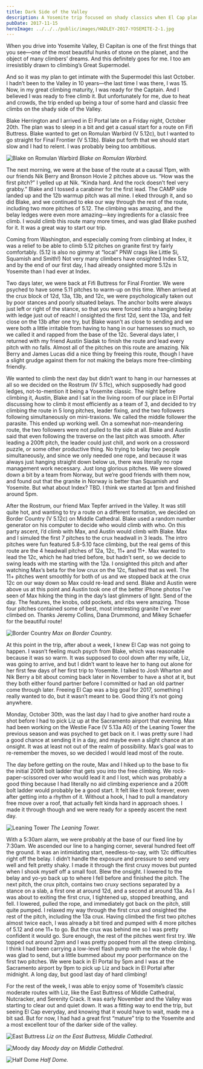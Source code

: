 ```yaml
---
title: Dark Side of the Valley
description: A Yosemite trip focused on shady classics when El Cap plans melted in the heat.
pubDate: 2017-11-15
heroImage: ../../../public/images/HADLEY-2017-YOSEMITE-2-1.jpg
---
```


When you drive into Yosemite Valley, El Capitan is one of the first things that you see—one of the most beautiful hunks of stone on the planet, and the object of many climbers’ dreams. And this definitely goes for me. I too am irresistibly drawn to climbing’s Great Supermodel.

And so it was my plan to get intimate with the Supermodel this last October. I hadn’t been to the Valley in 10 years—the last time I was there, I was 15. Now, in my great climbing maturity, I was ready for the Captain. And I believed I was ready to free climb it. But unfortunately for me, due to heat and crowds, the trip ended up being a tour of some hard and classic free climbs on the shady side of the Valley.

Blake Herrington and I arrived in El Portal late on a Friday night, October 20th. The plan was to sleep in a bit and get a casual start for a route on Fifi Buttress. Blake wanted to get on Romulan Warbird (V 5.12c), but I wanted to go straight for Final Frontier (V 5.13b). Blake put forth that we should start slow and I had to relent. I was probably being too ambitious.

![Blake on Romulan Warbird](/images/HADLEY-2017-YOSEMITE-1.jpg)
_Blake on Romulan Warbird._

The next morning, we were at the base of the route at a causal 11pm, with our friends Nik Berry and Bronson Hovie 2 pitches above us. “How was the first pitch?” I yelled up at Nik. “Kinda hard. And the rock doesn’t feel very grabby.” Blake and I tossed a carabiner for the first lead. The CAMP side landed up and the 12b warmup pitch was all mine. I eked through it, and so did Blake, and we continued to eke our way through the rest of the route, including two more pitches of 5.12. The climbing was amazing, and the belay ledges were even more amazing—key ingredients for a classic free climb. I would climb this route many more times, and was glad Blake pushed for it. It was a great way to start our trip.

Coming from Washington, and especially coming from climbing at Index, it was a relief to be able to climb 5.12 pitches on granite first try fairly comfortably. (5.12 is also no gimmy at “local” PNW crags like Little Si, Squamish and Smith!) Not very many climbers have onsighted Index 5.12, and by the end of our first day, I had already onsighted more 5.12s in Yosemite than I had ever at Index.

Two days later, we were back at Fifi Buttress for Final Frontier. We were psyched to have some 5.11 pitches to warm-up on this time. When arrived at the crux block of 12d, 13a, 13b, and 12c, we were psychologically taken out by poor stances and poorly situated belays. The anchor bolts were always just left or right of the stance, so that you were forced into a hanging belay with ledge just out of reach! I onsighted the first 12d, sent the 13a, and felt close on the 13b after one try, but Blake wasn’t as close to sending and we were both a little irritable from having to hang in our harnesses so much, so we called it and rapped from the base of the 12c. Several days later, I returned with my friend Austin Siadak to finish the route and lead every pitch with no falls. Almost all of the pitches on this route are amazing. Nik Berry and James Lucas did a nice thing by freeing this route, though I have a slight grudge against them for not making the belays more free-climbing friendly.

We wanted to climb the next day but didn’t want to hang in our harnesses at all so we decided on the Rostrum (IV 5.11c), which supposedly had good ledges, not-to-mention it being a Yosemite classic. The night before climbing it, Austin, Blake and I sat in the living room of our place in El Portal discussing how to climb it most efficiently as a team of 3, and decided to try climbing the route in 5 long pitches, leader fixing, and the two followers following simultaneously on mini-traxions. We called the middle follower the parasite. This ended up working well. On a somewhat non-meandering route, the two followers were not pulled to the side at all. Blake and Austin said that even following the traverse on the last pitch was smooth. After leading a 200ft pitch, the leader could just chill, and work on a crossword puzzle, or some other productive thing. No trying to belay two people simultaneously, and since we only needed one rope, and because it was always just hanging straight down below us, there was literally no rope management work necessary. Just long glorious pitches. We were slowed down a bit by a team from Norway, but we’re good friends with them now, and found out that the granite in Norway is better than Squamish and Yosemite. But what about Index? TBD. I think we started at 1pm and finished around 5pm.

After the Rostrum, our friend Max Tepfer arrived in the Valley. It was still quite hot, and wanting to try a route on a different formation, we decided on Border Country (V 5.12c) on Middle Cathedral. Blake used a random number generator on his computer to decide who would climb with who. On this party ascent, I’d climb with Max, and Austin would climb with Blake. Max and I simuled the first 7 pitches to the crux headwall in 3 leads. The intro pitches were fun featured 5.8-5.10 face climbing, but the real gems of this route are the 4 headwall pitches of 12a, 12c, 11+ and 11+. Max wanted to lead the 12c, which he had tried before, but hadn’t sent, so we decide to swing leads with me starting with the 12a. I onsighted this pitch and after watching Max’s beta for the low crux on the 12c, flashed that as well. The 11+ pitches went smoothly for both of us and we stopped back at the crux 12c on our way down so Max could re-lead and send. Blake and Austin were above us at this point and Austin took one of the better iPhone photos I’ve seen of Max hiking the thing in the day’s last glimmers of light. Send of the day. The features, the knobs, odd pockets, and ribs were amazing. Those four pitches contained some of best, most interesting granite I’ve ever climbed on. Thanks Jeremy Collins, Dana Drummond, and Mikey Schaefer for the beautiful route!

![Border Country](/images/HADLEY-2017-YOSEMITE-4.jpg)
_Max on Border Country._

At this point in the trip, after about a week, I knew El Cap was not going to happen. I wasn’t feeling much psych from Blake, which was reasonable because it was so warm. It was supposed to cool down after my wife, Liz, was going to arrive, and but I didn’t want to leave her to hang out alone for her first few days of her first trip to Yosemite. I talked to Josh Wharton and Nik Berry a bit about coming back later in November to have a shot at it, but they both either found partner before I committed or had an old partner come through later. Freeing El Cap was a big goal for 2017, something I really wanted to do, but it wasn’t meant to be. Good thing it’s not going anywhere.

Monday, October 30th, was the last day I had to give another hard route a shot before I had to pick Liz up at the Sacramento airport that evening. Max had been working on the Westie Face (V 5.13a A0) of the Leaning Tower the previous season and was psyched to get back on it. I was pretty sure I had a good chance at sending it in a day, and maybe even a slight chance at an onsight. It was at least not out of the realm of possibility. Max’s goal was to re-remember the moves, so we decided I would lead most of the route.

The day before getting on the route, Max and I hiked up to the base to fix the initial 200ft bolt ladder that gets you into the free climbing. We rock-paper-scissored over who would lead it and I lost, which was probably a good thing because I had literally no aid climbing experience and a 200ft bolt ladder would probably be a good start. It felt like it took forever, even after getting into a rhythm of it. Without a hook, I had to pull a mandatory free move over a roof, that actually felt kinda hard in approach shoes. I made it through though and we were ready for a speedy ascent the next day.

![Leaning Tower](/images/HADLEY-2017-YOSEMITE-5.jpg)
_The Leaning Tower._

With a 5:30am alarm, we were probably at the base of our fixed line by 7:30am. We ascended our line to a hanging corner, several hundred feet off the ground. It was an intimidating start, needless-to-say, with 12c difficulties right off the belay. I didn’t handle the exposure and pressure to send very well and felt pretty shaky. I made it through the first cruxy moves but punted when I shook myself off a small foot. Blew the onsight. I lowered to the belay and yo-yo back up to where I fell before and finished the pitch. The next pitch, the crux pitch, contains two cruxy sections separated by a stance on a slab, a first one at around 12d, and a second at around 13a. As I was about to exiting the first crux, I tightened up, stopped breathing, and fell. I lowered, pulled the rope, and immediately got back on the pitch, still quite pumped. I relaxed my way through the first crux and onsighted the rest of the pitch, including the 13a crux. Having climbed the first two pitches almost twice each, I was already a bit tired and pumped with 4 more pitches of 5.12 and one 11+ to go. But the crux was behind me so I was pretty confident it would go. Sure enough, the rest of the pitches went first try. We topped out around 2pm and I was pretty pooped from all the steep climbing. I think I had been carrying a low-level flash pump with me the whole day. I was glad to send, but a little bummed about my poor performance on the first two pitches. We were back in El Portal by 5pm and I was at the Sacramento airport by 9pm to pick up Liz and back in El Portal after midnight. A long day, but good last day of hard climbing!

For the rest of the week, I was able to enjoy some of Yosemite’s classic moderate routes with Liz, like the East Buttress of Middle Cathedral, Nutcracker, and Serenity Crack. It was early November and the Valley was starting to clear out and quiet down. It was a fitting way to end the trip, but seeing El Cap everyday, and knowing that it would have to wait, made me a bit sad. But for now, I had had a great first “mature” trip to the Yosemite and a most excellent tour of the darker side of the valley.

![East Buttress](/images/HADLEY-2017-YOSEMITE-7.jpg)
_Liz on the East Buttress, Middle Cathedral._

![Moody day](/images/HADLEY-2017-YOSEMITE-6.jpg)
_Moody day on Middle Cathedral._

![Half Dome](/images/HADLEY-2017-YOSEMITE-8.jpg)
_Half Dome._


